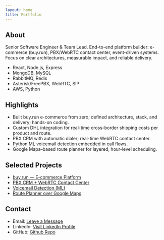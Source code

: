 ```yaml
---
layout: home
title: Portfolio
---
```


## About
Senior Software Engineer & Team Lead. End-to-end platform builder: e-commerce (buy.run), PBX/WebRTC contact center, event-driven systems. Focus on clear architectures, measurable impact, and reliable delivery.

- React, Node.js, Express
- MongoDB, MySQL
- RabbitMQ, Redis
- Asterisk/FreePBX, WebRTC, SIP
- AWS, Python

## Highlights
- Built buy.run e-commerce from zero; defined architecture, stack, and delivery; hands-on coding.
- Custom DHL integration for real-time cross-border shipping costs per product and route.
- PBX CRM with automatic dialer; real-time WebRTC contact center.
- Python ML voicemail detection embedded in call flows.
- Google Maps–based route planner for layered, hour-level scheduling.

## Selected Projects
- [buy.run — E-commerce Platform](/projects/buyrun.html)
- [PBX CRM + WebRTC Contact Center](/projects/pbx-crm.html)
- [Voicemail Detection (ML)](/projects/voicemail-ml.html)
- [Route Planner over Google Maps](/projects/route-planner.html)

## Contact
- Email: [Leave a Message](erhansonmez@outlook.com)  
- LinkedIn: [Visit LinkedIn Profile](https://www.linkedin.com/in/erhan-s%C3%B6nmez-93411b239/)
- GitHub: [Github Repo](https://github.com/erhansonmez)
